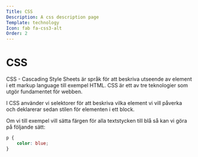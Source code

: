 ```yaml
---
Title: CSS
Description: A css description page
Template: technology
Icon: fab fa-css3-alt
Order: 2
---
```


# CSS

CSS - Cascading Style Sheets är språk för att beskriva utseende av element i ett markup language till exempel HTML. CSS är ett av tre teknologier som utgör fundamentet för webben.

I CSS använder vi selektorer för att beskriva vilka element vi vill påverka och deklarerar sedan stilen för elementen i ett block.

Om vi till exempel vill sätta färgen för alla textstycken till blå så kan vi göra på följande sätt:

```css
p {
    color: blue;
}
```
